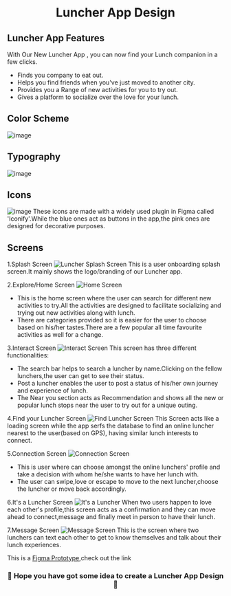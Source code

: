 <h1 align="center">  Luncher App Design </h1>

## Luncher App Features
With Our New Luncher App , you can now find your Lunch companion in a few clicks.
- Finds you company to eat out.
- Helps you find friends when you've just moved to another city.
- Provides you a Range of new activities for you to try out.
- Gives a platform to socialize over the love for your lunch.

## Color Scheme
![image](https://user-images.githubusercontent.com/72400676/139184910-d09226f1-c4ce-499f-8cc7-f7e70293c6d8.png)

## Typography
![image](https://user-images.githubusercontent.com/72400676/139185573-398e5ddb-ea29-474d-abbf-094ddfc44f0b.png)

## Icons
![image](https://user-images.githubusercontent.com/72400676/139186204-f7ed3dde-fcd5-4e4d-9844-7b128129cc8b.png)
These icons are made with a widely used plugin in Figma called 'Iconify'.While the blue ones act as buttons in the app,the pink ones are designed for decorative purposes.

## Screens

1.Splash Screen
![Luncher Splash Screen](https://user-images.githubusercontent.com/72400676/139200628-1207f9fa-b366-4da4-a490-2811ea7f83f6.png)
This is a user onboarding splash screen.It mainly shows the logo/branding of our Luncher app.

2.Explore/Home Screen
![Home Screen](https://user-images.githubusercontent.com/72400676/139200666-7608c248-32aa-4167-926f-1bb40282796a.jpg)
- This is the home screen where the user can search for different new activities to try.All the activities are designed to facilitate socializing and trying out new activities along with lunch.
- There are categories provided so it is easier for the user to choose based on his/her tastes.There are a few popular all time favourite activities as well for a change.

3.Interact Screen
![Interact Screen](https://user-images.githubusercontent.com/72400676/139200700-3777bfca-cec4-4e27-a7f3-b5708053f6f5.png)
This screen has three different functionalities:
- The search bar helps to search a luncher by name.Clicking on the fellow lunchers,the user can get to see their status.
- Post a luncher enables the user to post a status of his/her own journey and experience of lunch.
- The Near you section acts as Recommendation and shows all the new or popular lunch stops near the user to try out for a unique outing.

4.Find your Luncher Screen
![Find Luncher Screen](https://user-images.githubusercontent.com/72400676/139200760-513d1fb3-804e-4e9c-8ab7-6aa0f0b065ed.png)
This Screen acts like a loading screen while the app serfs the database to find an online luncher nearest to the user(based on GPS), having similar lunch interests to connect.

5.Connection Screen
![Connection Screen](https://user-images.githubusercontent.com/72400676/139201075-4519d591-e8a3-4ff2-946a-e19923a47bc9.png)
- This is user where can choose amongst the online lunchers' profile and take a decision with whom he/she wants to have her lunch with.
- The user can swipe,love or escape to move to the next luncher,choose the luncher or move back accordingly.

6.It's a Luncher Screen
![It's a Luncher](https://user-images.githubusercontent.com/72400676/139201297-4f53c4fe-c5f2-4f49-8f77-66bbaddc7ff5.png)
When two users happen to love each other's profile,this screen acts as a confirmation and they can move ahead to connect,message and finally meet in person to have their lunch.

7.Message Screen
![Message Screen](https://user-images.githubusercontent.com/72400676/139201340-87c2fc6b-ab12-48d9-8bee-553ab4478137.png)
This is the screen where two lunchers can text each other to get to know themselves and talk about their lunch experiences.

This is a <a href="https://www.figma.com/file/XoEG6vywqbSHIPSZ1KFdDd/Luncher?node-id=0%3A1">Figma Prototype</a>,check out the link
<h3 align="center">🎉 Hope you have got some idea to create a Luncher App Design 🎉</h3>
